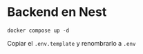# Backend en Nest
```
docker compose up -d
```
Copiar el ```.env.template``` y renombrarlo a ```.env```

